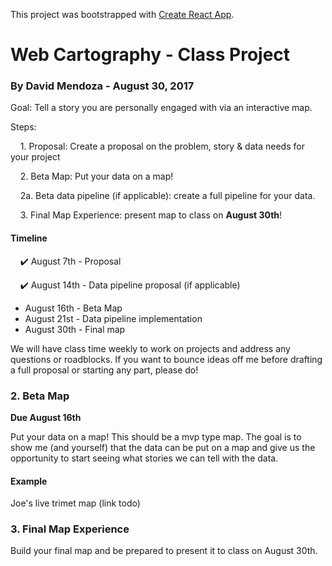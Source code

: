 This project was bootstrapped with [Create React App](https://github.com/facebookincubator/create-react-app).

Web Cartography - Class Project
===============================

### By David Mendoza - August 30, 2017

Goal: Tell a story you are personally engaged with via an interactive map.

Steps:

&nbsp;&nbsp;&nbsp;&nbsp;1. Proposal: Create a proposal on the problem, story & data needs for your project

&nbsp;&nbsp;&nbsp;&nbsp;2. Beta Map: Put your data on a map!

&nbsp;&nbsp;&nbsp;&nbsp;2a. Beta data pipeline (if applicable): create a full pipeline for your data.

&nbsp;&nbsp;&nbsp;&nbsp;3. Final Map Experience: present map to class on **August 30th**!

#### Timeline

&nbsp;&nbsp;&nbsp;&nbsp;✔️ August 7th - Proposal

&nbsp;&nbsp;&nbsp;&nbsp;✔️ August 14th - Data pipeline proposal (if applicable)
* August 16th - Beta Map
* August 21st - Data pipeline implementation
* August 30th - Final map

We will have class time weekly to work on projects and address any questions or roadblocks. If you want to bounce ideas off me before drafting a full proposal or starting any part, please do!


### 2. Beta Map

**Due August 16th**

Put your data on a map! This should be a mvp type map. The goal is to show me (and yourself) that the data can be put on a map and give us the opportunity to start seeing what stories we can tell with the data.

#### Example

Joe's live trimet map (link todo)


### 3. Final Map Experience

Build your final map and be prepared to present it to class on August 30th. 
